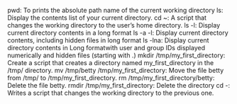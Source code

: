 pwd: To prints the absolute path name of the current working directory
ls: Display the contents list of your current directory.
cd ~: A script that changes the working directory to the user’s home directory.
ls -l: Display current directory contents in a long format
ls -a -l: Display current directory contents, including hidden files in long format
ls -lna: Display current directory contents in Long formatwith user and group IDs displayed numerically and hidden files (starting with .)
mkdir /tmp/my_first_directory: Create a script that creates a directory named my_first_directory in the /tmp/ directory.
mv /tmp/betty /tmp/my_first_directory: Move the file betty from /tmp/ to /tmp/my_first_directory.
rm /tmp/my_first_directory/betty: Delete the file betty.
rmdir /tmp/my_first_directory: Delete the directory
cd -: Writes a script that changes the working directory to the previous one.

